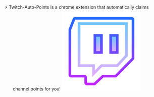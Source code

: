 <p  align="center">
⚡ Twitch-Auto-Points is a chrome extension that automatically claims channel points for you!

<img src="https://github.com/Brattlof/Twitch-Auto-Points/blob/master/icon.png" width="250">
</p>
